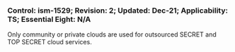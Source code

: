 ### Control: ism-1529; Revision: 2; Updated: Dec-21; Applicability: TS; Essential Eight: N/A
<p>Only community or private clouds are used for outsourced SECRET and TOP SECRET cloud services.</p>